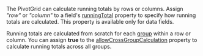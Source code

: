 The PivotGrid can calculate running totals by rows or columns. Assign *"row"* or *"column"* to a field's [runningTotal](/Documentation/ApiReference/Data_Layer/PivotGridDataSource/Configuration/fields/#runningTotal) property to specify how running totals are calculated. This property is available only for data fields.

Running totals are calculated from scratch for each [group](/Documentation/ApiReference/Data_Layer/PivotGridDataSource/Configuration/fields/#groupName) within a row or column. You can assign **true** to the [allowCrossGroupCalculation](/Documentation/ApiReference/Data_Layer/PivotGridDataSource/Configuration/fields/#allowCrossGroupCalculation) property to calculate running totals across all groups.